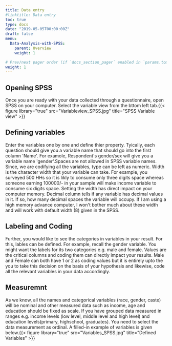 ```yaml
---
title: Data entry
#linktitle: Data entry
toc: true
type: docs
date: "2019-05-05T00:00:00Z"
draft: false
menu:
  Data-Analysis-with-SPSS:
    parent: Overview
    weight: 1

# Prev/next pager order (if `docs_section_pager` enabled in `params.toml`)
weight: 1
---
```

## **Opening SPSS**
Once you are ready with your data collected through a questionnaire, open SPSS on your computer. Select the variable view from the bttom left tab.{{< figure library="true" src="Variableview_SPSS.jpg" title="SPSS Variable view" >}}
## **Defining variables**
Enter the variables one by one and define thier property. Tyically, each question should give you a variable name that should go into the first column 'Name'. For examole, Respondent's gender/sex will give you a variable name 'gender'.Spaces are not allowed in SPSS variable names.
Since, we are codifying all the variables, type can be left as numeric. Width is the character width that your variable can take. For example, you surveyed 500 HHs so it is likly to consume only three digits space whereas someone earning 100000/- in your sample will make income variable to consume six digits space. Setting the width has direct impact on your computer memory. Decimal column tells if any variable has decimal values in it. If so, how many decimal spaces the variable will occupy. If I am using a high memory advance computer, I won't bother much about these width and will work with default width (8) given in the SPSS.
## **Labeling and Coding**
Further, you would like to see the categories in variables in your result. For this, lables can be defined. For example, recall the gender variable. You might want the labels for its two categories e.g. male and female. Values are the critical columns and coding them can directly impact your results. Male and Female can both have 1 or 2 as coding values but it is entirely upto the you to take this decision on the basis of your hypothesis and likewise, code all the relevant variables in your data accordingly. 
## **Measuremnt**
As we know, all the names and categorical variables (race, gender, caste) will be nominal and other measured data such as income, age and education should be fixed as scale. If you have grouped data measured in ranges e.g. income levels (low level, middle level and high level) and education levels(primary, highschool, graduates). You need to select the data measurement as ordinal. A filled-in example of variables is given below.{{< figure library="true" src="Variables_SPSS.jpg" title="Defined Variables" >}}


